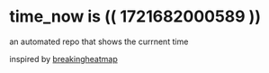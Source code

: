 # time_now is (( 1721682000589 ))

an automated repo that shows the currnent time

inspired by [breakingheatmap](https://github.com/breakingheatmap/breakingheatmap)